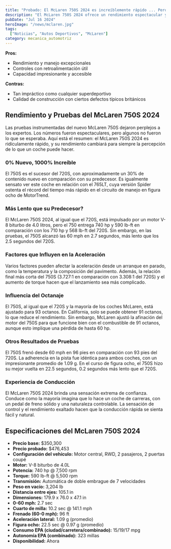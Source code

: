 ```yaml
---
title: "Probado: El McLaren 750S 2024 es increíblemente rápido ... Pero, ¿más lento?"
description: "El McLaren 750S 2024 ofrece un rendimiento espectacular y una conducción accesible, aunque con algunas sorpresas en sus tiempos de aceleración."
pubDate: "Jul 16 2024"
heroImage: "/news/mclaren.jpg"
tags:
  ["Noticias", "Autos Deportivos", "McLaren"]
category: mecanica_automotriz
---
```

**Pros:**
- Rendimiento y manejo excepcionales
- Controles con retroalimentación útil
- Capacidad impresionante y accesible

**Contras:**
- Tan impráctico como cualquier superdeportivo
- Calidad de construcción con ciertos defectos típicos británicos

## Rendimiento y Pruebas del McLaren 750S 2024

Las pruebas instrumentadas del nuevo McLaren 750S dejaron perplejos a los expertos. Los números fueron espectaculares, pero algunos no fueron lo que se esperaba. Aquí está el resumen: el McLaren 750S 2024 es ridículamente rápido, y su rendimiento cambiará para siempre la percepción de lo que un coche puede hacer.

### 0% Nuevo, 1000% Increíble

El 750S es el sucesor del 720S, con aproximadamente un 30% de contenido nuevo en comparación con su predecesor. Es igualmente sensato ver este coche en relación con el 765LT, cuya versión Spider ostenta el récord del tiempo más rápido en el circuito de manejo en figura ocho de MotorTrend.

### Más Lento que su Predecesor?

El McLaren 750S 2024, al igual que el 720S, está impulsado por un motor V-8 biturbo de 4.0 litros, pero el 750 entrega 740 hp y 590 lb-ft en comparación con los 710 hp y 568 lb-ft del 720S. Sin embargo, en las pruebas, el 750S alcanzó las 60 mph en 2.7 segundos, más lento que los 2.5 segundos del 720S.

### Factores que Influyen en la Aceleración

Varios factores pueden afectar la aceleración desde un arranque en parado, como la temperatura y la composición del pavimento. Además, la relación final más corta del 750S (3.727:1 en comparación con 3.308:1 del 720S) y el aumento de torque hacen que el lanzamiento sea más complicado.

### Influencia del Octanaje

El 750S, al igual que el 720S y la mayoría de los coches McLaren, está ajustado para 93 octanos. En California, solo se puede obtener 91 octanos, lo que reduce el rendimiento. Sin embargo, McLaren ajustó la afinación del motor del 750S para que funcione bien con el combustible de 91 octanos, aunque esto implique una pérdida de hasta 60 hp.

### Otros Resultados de Pruebas

El 750S frenó desde 60 mph en 96 pies en comparación con 93 pies del 720S. La adherencia en la pista fue idéntica para ambos coches, con un impresionante promedio de 1.09 g. En el curso de figura ocho, el 750S hizo su mejor vuelta en 22.5 segundos, 0.2 segundos más lento que el 720S.

### Experiencia de Conducción

El McLaren 750S 2024 brinda una sensación extrema de confianza. Conduce como la mayoría imagina que lo hace un coche de carreras, con un pedal de freno sólido y una naturaleza controlable. La sensación de control y el rendimiento exaltado hacen que la conducción rápida se sienta fácil y natural.

## Especificaciones del McLaren 750S 2024

- **Precio base:** $350,300
- **Precio probado:** $476,453
- **Configuración del vehículo:** Motor central, RWD, 2 pasajeros, 2 puertas coupé
- **Motor:** V-8 biturbo de 4.0L
- **Potencia:** 740 hp @ 7,500 rpm
- **Torque:** 590 lb-ft @ 5,500 rpm
- **Transmisión:** Automática de doble embrague de 7 velocidades
- **Peso en vacío:** 3,204 lb
- **Distancia entre ejes:** 105.1 in
- **Dimensiones:** 179.9 x 76.0 x 47.1 in
- **0-60 mph:** 2.7 sec
- **Cuarto de milla:** 10.2 sec @ 141.1 mph
- **Frenado (60-0 mph):** 96 ft
- **Aceleración lateral:** 1.09 g (promedio)
- **Figura ocho:** 22.5 sec @ 0.97 g (promedio)
- **Consumo EPA (ciudad/carretera/combinado):** 15/19/17 mpg
- **Autonomía EPA (combinado):** 323 millas
- **Disponibilidad:** Ahora
